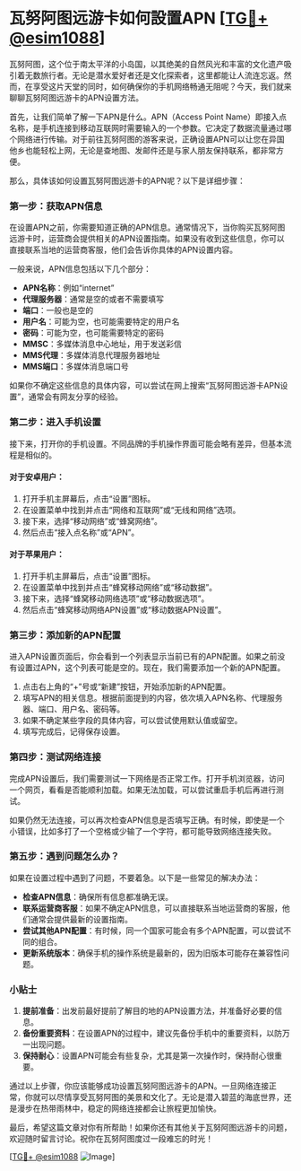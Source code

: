 # 瓦努阿图远游卡如何設置APN [[TG💪+ @esim1088](https://t.me/s/esim1088)]

瓦努阿图，这个位于南太平洋的小岛国，以其绝美的自然风光和丰富的文化遗产吸引着无数旅行者。无论是潜水爱好者还是文化探索者，这里都能让人流连忘返。然而，在享受这片天堂的同时，如何确保你的手机网络畅通无阻呢？今天，我们就来聊聊瓦努阿图远游卡的APN设置方法。

首先，让我们简单了解一下APN是什么。APN（Access Point Name）即接入点名称，是手机连接到移动互联网时需要输入的一个参数。它决定了数据流量通过哪个网络进行传输。对于前往瓦努阿图的游客来说，正确设置APN可以让您在异国他乡也能轻松上网，无论是查地图、发邮件还是与家人朋友保持联系，都非常方便。

那么，具体该如何设置瓦努阿图远游卡的APN呢？以下是详细步骤：

### 第一步：获取APN信息

在设置APN之前，你需要知道正确的APN信息。通常情况下，当你购买瓦努阿图远游卡时，运营商会提供相关的APN设置指南。如果没有收到这些信息，你可以直接联系当地的运营商客服，他们会告诉你具体的APN设置内容。

一般来说，APN信息包括以下几个部分：
- **APN名称**：例如“internet”
- **代理服务器**：通常是空的或者不需要填写
- **端口**：一般也是空的
- **用户名**：可能为空，也可能需要特定的用户名
- **密码**：可能为空，也可能需要特定的密码
- **MMSC**：多媒体消息中心地址，用于发送彩信
- **MMS代理**：多媒体消息代理服务器地址
- **MMS端口**：多媒体消息端口号

如果你不确定这些信息的具体内容，可以尝试在网上搜索“瓦努阿图远游卡APN设置”，通常会有网友分享的经验。

### 第二步：进入手机设置

接下来，打开你的手机设置。不同品牌的手机操作界面可能会略有差异，但基本流程是相似的。

#### 对于安卓用户：
1. 打开手机主屏幕后，点击“设置”图标。
2. 在设置菜单中找到并点击“网络和互联网”或“无线和网络”选项。
3. 接下来，选择“移动网络”或“蜂窝网络”。
4. 然后点击“接入点名称”或“APN”。

#### 对于苹果用户：
1. 打开手机主屏幕后，点击“设置”图标。
2. 在设置菜单中找到并点击“蜂窝移动网络”或“移动数据”。
3. 接下来，选择“蜂窝移动网络选项”或“移动数据选项”。
4. 然后点击“蜂窝移动网络APN设置”或“移动数据APN设置”。

### 第三步：添加新的APN配置

进入APN设置页面后，你会看到一个列表显示当前已有的APN配置。如果之前没有设置过APN，这个列表可能是空的。现在，我们需要添加一个新的APN配置。

1. 点击右上角的“+”号或“新建”按钮，开始添加新的APN配置。
2. 填写APN的相关信息。根据前面提到的内容，依次填入APN名称、代理服务器、端口、用户名、密码等。
3. 如果不确定某些字段的具体内容，可以尝试使用默认值或留空。
4. 填写完成后，记得保存设置。

### 第四步：测试网络连接

完成APN设置后，我们需要测试一下网络是否正常工作。打开手机浏览器，访问一个网页，看看是否能顺利加载。如果无法加载，可以尝试重启手机后再进行测试。

如果仍然无法连接，可以再次检查APN信息是否填写正确。有时候，即使是一个小错误，比如多打了一个空格或少输了一个字符，都可能导致网络连接失败。

### 第五步：遇到问题怎么办？

如果在设置过程中遇到了问题，不要着急。以下是一些常见的解决办法：

- **检查APN信息**：确保所有信息都准确无误。
- **联系运营商客服**：如果不确定APN信息，可以直接联系当地运营商的客服，他们通常会提供最新的设置指南。
- **尝试其他APN配置**：有时候，同一个国家可能会有多个APN配置，可以尝试不同的组合。
- **更新系统版本**：确保手机的操作系统是最新的，因为旧版本可能存在兼容性问题。

### 小贴士

1. **提前准备**：出发前最好提前了解目的地的APN设置方法，并准备好必要的信息。
2. **备份重要资料**：在设置APN的过程中，建议先备份手机中的重要资料，以防万一出现问题。
3. **保持耐心**：设置APN可能会有些复杂，尤其是第一次操作时，保持耐心很重要。

通过以上步骤，你应该能够成功设置瓦努阿图远游卡的APN。一旦网络连接正常，你就可以尽情享受瓦努阿图的美景和文化了。无论是潜入碧蓝的海底世界，还是漫步在热带雨林中，稳定的网络连接都会让旅程更加愉快。

最后，希望这篇文章对你有所帮助！如果你还有其他关于瓦努阿图远游卡的问题，欢迎随时留言讨论。祝你在瓦努阿图度过一段难忘的时光！

[[TG💪+ @esim1088](https://t.me/s/esim1088) ![Image](https://i.postimg.cc/4NQfJmqS/Snipaste-2025-05-13-00-14-12.png)]